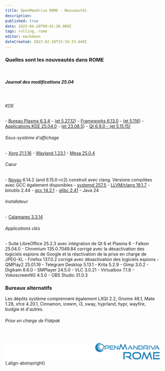 ```yaml
---
title: OpenMandriva ROME - Nouveautés
description: 
published: true
date: 2025-04-20T09:41:38.909Z
tags: rolling, rome
editor: markdown
dateCreated: 2023-02-28T15:34:33.449Z
---
```


### Quelles sont les nouveautés dans ROME
<br>

##### Journal des modifications 25.04
<br>

###### KDE
\- [Bureau Plasma 6.3.4](https://kde.org/announcements/plasma/6/6.3.4) - ([et 5.27.12](https://kde.org/announcements/plasma/5/5.27.12))
\- [Frameworks 6.13.0](https://kde.org/announcements/frameworks/6/6.13.0) - ([et 5.116](https://kde.org/announcements/frameworks/5/5.116))
\- [Applications KDE 25.04.0](https://kde.org/announcements/gear/25.04.0) - ([et 23.08.5](https://kde.org/announcements/gear/23.08.5))
\- [Qt 6.9.0 - (et 5.15.15)](https://www.qt.io)
<br>

###### Sous-système d'affichage
\- [Xorg  21.1.16](https://www.x.org/)
\- [Wayland 1.23.1](https://wayland.freedesktop.org/releases.html)
\- [Mesa 25.0.4](http://www.mesa3d.org/)
<br>

###### Cœur
\- [Noyau](https://www.kernel.org/) 6.14.2 (and 6.15.0-rc2) construit avec clang. Versions compilées avec GCC également disponibles
\- [systemd 257.5](https://www.freedesktop.org/wiki/Software/systemd/)
\- [LLVM/clang 19.1.7](http://llvm.org/)
\- binutils 2.44
\- [gcc 14.2.1](https://gcc.gnu.org/)
\- [glibc 2.41](http://www.gnu.org/software/libc/)
\- Java 24
<br>

###### Installateur
\- [Calamares 3.3.14](https://calamares.io)
<br>

###### Applications clés
\- Suite LibreOffice 25.2.3 avec intégration de Qt 6 et Plasma 6
\- Falkon 25.04.0
\- Chromium 135.0.7049.84 corrigé avec la désactivation des logiciels espions de Google et la réactivation de la prise en charge de JPEG-XL
\- Firefox 137.0.2 corrigé avec désactivation des logiciels espions
\- QMPlay2 25.01.19
\- Telegram Desktop 5.13.1
\- Krita 5.2.9
\- Gimp 3.0.2
\- Digikam 8.6.0
\- SMPlayer 24.5.0
\- VLC 3.0.21
\- Virtualbox 7.1.8
\- VokoscreenNG 4.5.0
\- OBS Studio 31.0.3
<br>

### Bureaux alternatifs
Les dépôts système comprennent également LXQt 2.2, Gnome 48.1, Mate 1.28, xfce 4.20.1, Cinnamon, icewm, i3, sway, hyprland, hypr, wayfire, budgie et d'autres.
<br>

###### Prise en charge de Flatpak
<br>

![header-tr-rome.svg](/assets/header-tr-rome.svg){.align-abstopright}